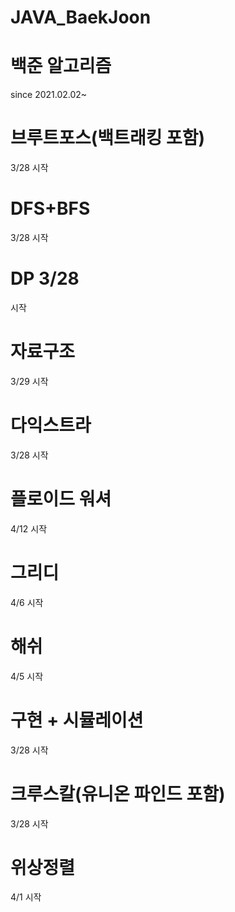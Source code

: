 # JAVA_BaekJoon
# 백준 알고리즘
since 2021.02.02~

# 브루트포스(백트래킹 포함) 
3/28 시작
# DFS+BFS 
3/28 시작
# DP 3/28 
시작
# 자료구조 
3/29 시작
# 다익스트라
3/28 시작
# 플로이드 워셔
4/12 시작
# 그리디
4/6 시작
# 해쉬 
4/5 시작
# 구현 + 시뮬레이션
3/28 시작
# 크루스칼(유니온 파인드 포함) 
3/28 시작
# 위상정렬 
4/1 시작
